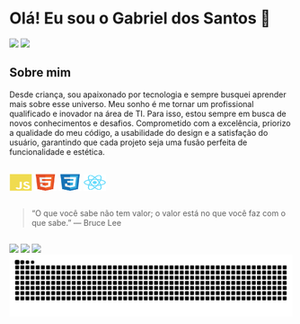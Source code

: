 # Olá! Eu sou o Gabriel dos Santos 👋

<div>
    <picture>
    <source
      srcset="https://github-readme-stats.vercel.app/api?username=GabrielSantos15&show_icons=true&theme=react&rank_icon=github"
      media="(prefers-color-scheme: dark)"
    />
    <source
      srcset="https://github-readme-stats.vercel.app/api?username=GabrielSantos15&show_icons=true&rank_icon=github"
      media="(prefers-color-scheme: light), (prefers-color-scheme: no-preference)"
    />
    <img height="180em" src="https://github-readme-stats.vercel.app/api?username=anuraghazra&show_icons=true" />
  </picture>
  <picture>
    <source
      srcset="https://github-readme-stats.vercel.app/api/top-langs/?username=GabrielSantos15&layout=compact&theme=react"
      media="(prefers-color-scheme: dark)"
    />
    <source
      srcset="https://github-readme-stats.vercel.app/api/top-langs/?username=GabrielSantos15&layout=compact"
      media="(prefers-color-scheme: light), (prefers-color-scheme: no-preference)"
    />
    <img height="180em" src="https://github-readme-stats.vercel.app/api?username=anuraghazra&show_icons=true" />
  </picture>
</div>

## Sobre mim

  Desde criança, sou apaixonado por tecnologia e sempre busquei aprender mais sobre esse universo. Meu sonho é me tornar um profissional qualificado e inovador na área de TI. Para isso, estou sempre em busca de novos conhecimentos e desafios. Comprometido com a excelência, priorizo a qualidade do meu código, a usabilidade do design e a satisfação do usuário, garantindo que cada projeto seja uma fusão perfeita de funcionalidade e estética.

<div  style="display: inline_block;"><br>
  <img align="center" alt="Js" height="30" width="40" src="https://raw.githubusercontent.com/devicons/devicon/master/icons/javascript/javascript-plain.svg">
  <img align="center" alt="HTML" height="30" width="40" src="https://raw.githubusercontent.com/devicons/devicon/master/icons/html5/html5-original.svg">
  <img align="center" alt="CSS" height="30" width="40" src="https://raw.githubusercontent.com/devicons/devicon/master/icons/css3/css3-original.svg">
  <img align="center" alt="React" height="30" width="40" src="https://raw.githubusercontent.com/devicons/devicon/master/icons/react/react-original.svg">
</div><br>

> “O que você sabe não tem valor; o valor está no que você faz com o que sabe.” — Bruce Lee

##

<div> 
  <a href="https://www.instagram.com/gabrieldos5689" target="_blank"><img src="https://img.shields.io/badge/-Instagram-%23E4405F?style=for-the-badge&logo=instagram&logoColor=white" target="_blank"></a>
  <a href="https://www.linkedin.com/in/gabriel-santos-9217112a2" target="_blank"><img src="https://img.shields.io/badge/-LinkedIn-%230077B5?style=for-the-badge&logo=linkedin&logoColor=white" target="_blank"></a> 
  <a href="https://www.linkedin.com/in/gabriel-santos-9217112a2" target="_blank"><img src="https://img.shields.io/badge/Portfolio-%23000000.svg?style=for-the-badge&logo=firefox&logoColor=white" target="_blank"></a>
</div>

<picture align="center">
  <source media="(prefers-color-scheme: dark)" srcset="https://raw.githubusercontent.com/GabrielSantos15/GabrielSantos15/output/github-contribution-grid-snake.svg">
  <source media="(prefers-color-scheme: light)" srcset="https://raw.githubusercontent.com/GabrielSantos15/GabrielSantos15/output/github-contribution-grid-snake.svg">
  <img align="center" alt="github contribution grid snake animation" src="https://raw.githubusercontent.com/GabrielSantos15/GabrielSantos15/output/github-contribution-grid-snake.svg">
</picture>
